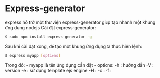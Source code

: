 # Express-generator

express hỗ trỡ một thư viện express-generator giúp tạo nhanh một khung ứng dụng nodejs
Cài đặt express-generator:
```sh
$ sudo npm install express-generator -g
```
Sau khi cài đặt xong, để tạo một khung ứng dụng ta thực hiện lệnh:
```sh
$ express myapp [options]
```
Trong đó:
    - myapp là tên ứng dụng cần đặt
    - options:
        -h : hướng dẫn 
        -V : version
        -e : sử dụng template ejs engine 
        -H : 
        -c : 
        -f : 
